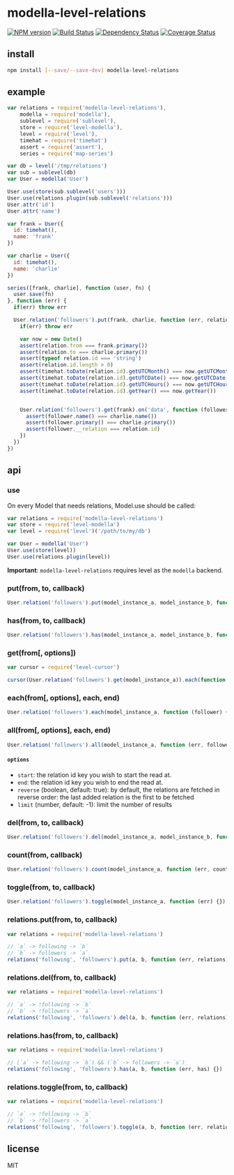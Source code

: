 # modella-level-relations

[![NPM version](https://badge.fury.io/js/modella-level-relations.png)](http://badge.fury.io/js/modella-level-relations)
[![Build Status](https://secure.travis-ci.org/ramitos/modella-level-relations.png)](http://travis-ci.org/ramitos/modella-level-relations)
[![Dependency Status](https://gemnasium.com/ramitos/modella-level-relations.png)](https://gemnasium.com/ramitos/modella-level-relations)
[![Coverage Status](https://coveralls.io/repos/ramitos/modella-level-relations/badge.png?branch=master)](https://coveralls.io/r/ramitos/modella-level-relations?branch=master)

## install

```bash
npm install [--save/--save-dev] modella-level-relations
```

## example

```js
var relations = require('modella-level-relations'),
    modella = require('modella'),
    sublevel = require('sublevel'),
    store = require('level-modella'),
    level = require('level'),
    timehat = require('timehat')
    assert = require('assert'),
    series = require('map-series')

var db = level('/tmp/relations')
var sub = sublevel(db)
var User = modella('User')

User.use(store(sub.sublevel('users')))
User.use(relations.plugin(sub.sublevel('relations')))
User.attr('id')
User.attr('name')

var frank = User({
  id: timehat(),
  name: 'frank'
})

var charlie = User({
  id: timehat(),
  name: 'charlie'
})

series([frank, charlie], function (user, fn) {
  user.save(fn)
}, function (err) {
  if(err) throw err

  User.relation('followers').put(frank, charlie, function (err, relation) {
    if(err) throw err

    var now = new Date()
    assert(relation.from === frank.primary())
    assert(relation.to === charlie.primary())
    assert(typeof relation.id === 'string')
    assert(relation.id.length > 0)
    assert(timehat.toDate(relation.id).getUTCMonth() === now.getUTCMonth())
    assert(timehat.toDate(relation.id).getUTCDate() === now.getUTCDate())
    assert(timehat.toDate(relation.id).getUTCHours() === now.getUTCHours())
    assert(timehat.toDate(relation.id).getYear() === now.getYear())


    User.relation('followers').get(frank).on('data', function (follower) {
      assert(follower.name() === charlie.name())
      assert(follower.primary() === charlie.primary())
      assert(follower.__relation === relation.id)
    })
  })
})
```

## api

### use

On every Model that needs relations, Model.use should be called:

```js
var relations = require('modella-level-relations')
var store = require('level-modella')
var level = require('level')('/path/to/my/db')

var User = modella('User')
User.use(store(level))
User.use(relations.plugin(level))
```

**Important**: `modella-level-relations` requires level as the `modella` backend.

### put(from, to, callback)

```js
User.relation('followers').put(model_instance_a, model_instance_b, function (err, relation) {})
```

### has(from, to, callback)

```js
User.relation('followers').has(model_instance_a, model_instance_b, function (err, has) {})
```

### get(from[, options])

```js
var cursor = require('level-cursor')

cursor(User.relation('followers').get(model_instance_a)).each(function (follower) {}, function (err) {})
```

### each(from[, options], each, end)

```js
User.relation('followers').each(model_instance_a, function (follower) {}, function (err) {})
```

### all(from[, options], each, end)

```js
User.relation('followers').all(model_instance_a, function (err, followers) {})
```


#### `options`

 * `start`: the relation id key you wish to start the read at.
 * `end`: the relation id key you wish to end the read at.
 * `reverse` (boolean, default: true): by default, the relations are fetched in reverse order: the last added relation is the first to be fetched
 * `limit` (number, default: -1): limit the number of results

### del(from, to, callback)

```js
User.relation('followers').del(model_instance_a, model_instance_b, function (err) {})
```

### count(from, callback)

```js
User.relation('followers').count(model_instance_a, function (err, count) {})
```

### toggle(from, to, callback)

```js
User.relation('followers').toggle(model_instance_a, function (err) {})
```


### relations.put(from, to, callback)

```js
var relations = require('modella-level-relations')

// `a` -> following -> `b`
// `b` -> followers -> `a`
relations('following', 'followers').put(a, b, function (err, relations) {})
```

### relations.del(from, to, callback)

```js
var relations = require('modella-level-relations')

// `a` -> !following -> `b`
// `b` -> !followers -> `a`
relations('following', 'followers').del(a, b, function (err, relations) {})
```

### relations.has(from, to, callback)

```js
var relations = require('modella-level-relations')

// (`a` -> following -> `b`) && (`b` -> followers -> `a`)
relations('following', 'followers').has(a, b, function (err, has) {})
```

### relations.toggle(from, to, callback)

```js
var relations = require('modella-level-relations')

// `a` -> !following -> `b`
// `b` -> !followers -> `a`
relations('following', 'followers').toggle(a, b, function (err, relations) {})
```

## license

MIT